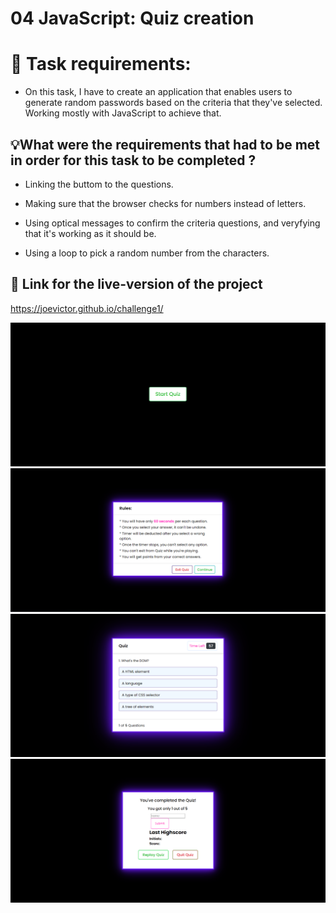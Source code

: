 # 04 JavaScript: Quiz creation

# 📖 Task requirements:

* On this task, I have to create an application that enables users to
generate random passwords based on the criteria that they've selected.
Working mostly with JavaScript to achieve that. 


## 💡What were the requirements that had to be met in order for this task to be completed ? 

* Linking the buttom to the questions. 

* Making sure that the browser checks for numbers instead of letters.

* Using optical messages to confirm the criteria questions, and veryfying 
that it's working as it should be.

* Using a loop to pick a random number from the characters.


## 📝 Link for the live-version of the project
 
https://joevictor.github.io/challenge1/

![Project screenshot of the website](./Assets/Screenshot_20230216_015624.png)
![Project screenshot of the website](./Assets/Screenshot_20230216_015658.png)
![Project screenshot of the website](./Assets/Screenshot_20230216_015714.png)
![Project screenshot of the website](./Assets/Screenshot_20230216_015733.png)

